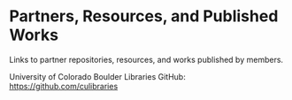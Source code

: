 # Partners, Resources, and Published Works
Links to partner repositories, resources, and works published by members.

University of Colorado Boulder Libraries GitHub: https://github.com/culibraries
